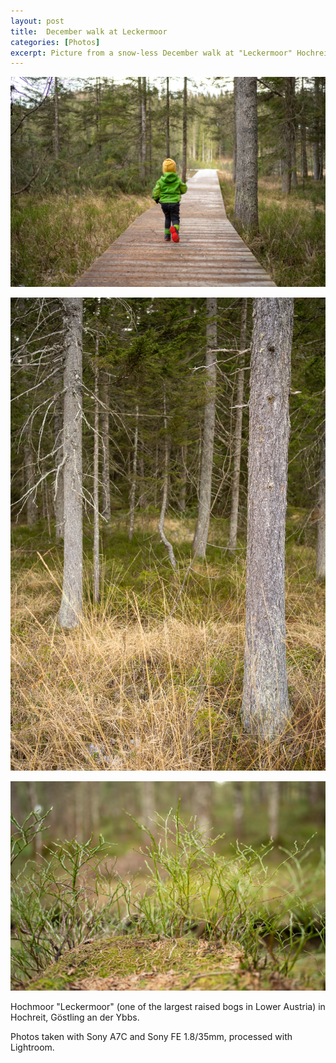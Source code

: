 ```yaml
---
layout: post
title:  December walk at Leckermoor
categories: [Photos] 
excerpt: Picture from a snow-less December walk at "Leckermoor" Hochreit
---
```


[![Hochmoor Hochreit 1](../images/20201205/20201205-1.jpg)](../images/20201205/20201205-1.jpg)

[![Hochmoor Hochreit 2](../images/20201205/20201205-2.jpg)](../images/20201205/20201205-2.jpg)

[![Hochmoor Hochreit 3](../images/20201205/20201205-3.jpg)](../images/20201205/20201205-3.jpg)

Hochmoor "Leckermoor" (one of the largest raised bogs in Lower Austria) in Hochreit, Göstling an der Ybbs.

Photos taken with Sony A7C and Sony FE 1.8/35mm, processed with Lightroom.
